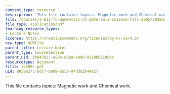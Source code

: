 ```yaml
---
content_type: resource
description: 'This file contains topics: Magnetic work and Chemical work.'
file: /courses/3-012-fundamentals-of-materials-science-fall-2005/8058a27cbd77b699655b97ddd2b44e27_lec06t.pdf
file_type: application/pdf
learning_resource_types:
- Lecture Notes
license: https://creativecommons.org/licenses/by-nc-sa/4.0/
ocw_type: OCWFile
parent_title: Lecture Notes
parent_type: CourseSection
parent_uid: 9b84782c-e584-0689-a998-0228b6218bbc
resourcetype: Document
title: lec06t.pdf
uid: 8058a27c-bd77-b699-655b-97ddd2b44e27
---
```

This file contains topics: Magnetic work and Chemical work.
